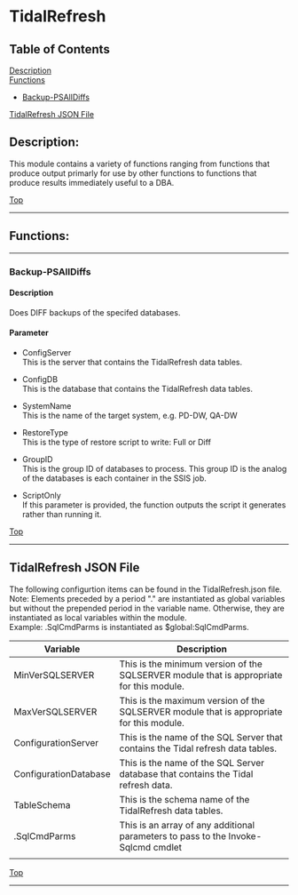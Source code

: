 # TidalRefresh

## Table of Contents
[Description](#description)<br>
[Functions](#functions)<br>
- [Backup-PSAllDiffs](#backup-psalldiffs)<br>

[TidalRefresh JSON File](#tidalrefresh-json-file)

## Description:
This module contains a variety of functions ranging from functions that produce output primarly for use by other functions to functions that produce results immediately useful to a DBA.

[Top](#tidalrefresh)
___
## Functions:
___
### Backup-PSAllDiffs
#### __Description__
Does DIFF backups of the specifed databases.

#### __Parameter__
- ConfigServer <br>
    This is the server that contains the TidalRefresh data tables.

- ConfigDB <br>
    This is the database that contains the TidalRefresh data tables.

- SystemName <br>
    This is the name of the target system, e.g. PD-DW, QA-DW

- RestoreType <br>
    This is the type of restore script to write: Full or Diff

- GroupID <br>
    This is the group ID of databases to process.  This group ID is the analog of the databases is each container in the SSIS job.

- ScriptOnly <br>
    If this parameter is provided, the function outputs the script it generates rather than running it.

[Top](#tidalrefresh)
___
## TidalRefresh JSON File
The following configurtion items can be found in the TidalRefresh.json file.<br>
Note: Elements preceded by a period "." are instantiated as global variables but without the prepended period in the variable name.  Otherwise, they are instantiated as local variables within the module.<br>
Example: .SqlCmdParms is instantiated as $global:SqlCmdParms.

|Variable                 | Description                                                                                                              |
|-------------------------|--------------------------------------------------------------------------------------------------------------------------|
| MinVerSQLSERVER         | This is the minimum version of the SQLSERVER module that is appropriate for this module.                                 |
| MaxVerSQLSERVER         | This is the maximum version of the SQLSERVER module that is appropriate for this module.                                 |
| ConfigurationServer     | This is the name of the SQL Server that contains the Tidal refresh data tables.                                          |
| ConfigurationDatabase   | This is the name of the SQL Server database that contains the Tidal refresh data.                                        |
| TableSchema             | This is the schema name of the TidalRefresh data tables.                                                                 |
| .SqlCmdParms            | This is an array of any additional parameters to pass to the Invoke-Sqlcmd cmdlet                                        |
|                         |                                                                                                                          |


[Top](#tidalrefresh)
___

